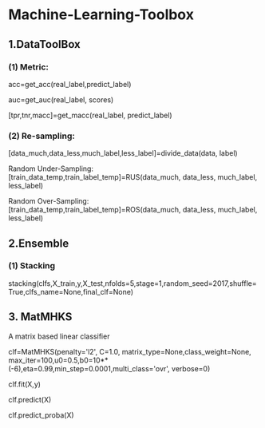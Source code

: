 # Machine-Learning-Toolbox

## 1.DataToolBox
### (1) Metric:
acc=get_acc(real_label,predict_label)

auc=get_auc(real_label, scores)

[tpr,tnr,macc]=get_macc(real_label, predict_label)

### (2) Re-sampling:
[data_much,data_less,much_label,less_label]=divide_data(data, label)

Random Under-Sampling:
[train_data_temp,train_label_temp]=RUS(data_much, data_less, much_label, less_label)

Random Over-Sampling:
[train_data_temp,train_label_temp]=ROS(data_much, data_less, much_label, less_label)

## 2.Ensemble
### (1) Stacking
stacking(clfs,X_train,y,X_test,nfolds=5,stage=1,random_seed=2017,shuffle=True,clfs_name=None,final_clf=None)

## 3. MatMHKS
A matrix based linear classifier

clf=MatMHKS(penalty='l2', C=1.0, matrix_type=None,class_weight=None, max_iter=100,u0=0.5,b0=10**(-6),eta=0.99,min_step=0.0001,multi_class='ovr', verbose=0)

clf.fit(X,y)

clf.predict(X)

clf.predict_proba(X)
